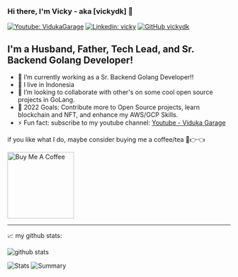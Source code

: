 ### Hi there, I'm Vicky - aka [vickydk] 👋

[![Youtube: VidukaGarage](https://img.shields.io/youtube/channel/subscribers/UChbeUl2jZ6gD_Pgljl97azA?style=social)](https://www.youtube.com/channel/UChbeUl2jZ6gD_Pgljl97azA)
[![Linkedin: vicky](https://img.shields.io/badge/-vicky-blue?style=flat-square&logo=Linkedin&logoColor=white&link=https://www.linkedin.com/in/vicky-dwi-kurniawan-256b7b45/)](https://www.linkedin.com/in/vicky-dwi-kurniawan-256b7b45/)
[![GitHub vickydk](https://img.shields.io/github/followers/vickydk?label=follow&style=social)](https://github.com/vickydk)

## I'm a Husband, Father, Tech Lead, and Sr. Backend Golang Developer!
- 🔭 I’m currently working as a Sr. Backend Golang Developer!!
- 🌱 I live in Indonesia
- 👯 I’m looking to collaborate with other's on some cool open source projects in GoLang.
- 🥅 2022 Goals: Contribute more to Open Source projects, learn blockchain and NFT, and enhance my AWS/GCP Skills.
- ⚡ Fun fact: subscribe to my youtube channel: [Youtube - Viduka Garage](https://www.youtube.com/channel/UChbeUl2jZ6gD_Pgljl97azA)

if you like what I do, maybe consider buying me a coffee/tea 🥺👉👈

<a href="https://www.buymeacoffee.com/vidukagarage" target="_blank"><img src="https://cdn.buymeacoffee.com/buttons/v2/default-red.png" alt="Buy Me A Coffee" width="150" ></a>

---
📈 my github stats:

![github stats](https://github-readme-stats.vercel.app/api?username=vickydk&show_icons=true&hide_border=true&count_private=true&theme=merko)

![Stats](https://github-profile-summary-cards.vercel.app/api/cards/repos-per-language?username=vickydk&theme=monokai)
![Summary](https://github-profile-summary-cards.vercel.app/api/cards/profile-details?username=vickydk&theme=monokai)

<!--
**vickydk/vickydk** is a ✨ _special_ ✨ repository because its `README.md` (this file) appears on your GitHub profile.

Here are some ideas to get you started:

- 🔭 I’m currently working on ...
- 🌱 I’m currently learning ...
- 👯 I’m looking to collaborate on ...
- 🤔 I’m looking for help with ...
- 💬 Ask me about ...
- 📫 How to reach me: ...
- 😄 Pronouns: ...
- ⚡ Fun fact: ...
-->
